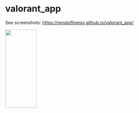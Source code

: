 # valorant_app

See screenshots:
https://renatofloresv.github.io/valorant_app/

<img src="https://user-images.githubusercontent.com/68215023/177451805-0de91b21-cce0-4338-a61b-48e353f921ae.jpg" style=" width:100 ; height:250 " />
